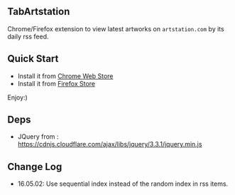 TabArtstation
-------------------

Chrome/Firefox extension to view latest artworks on `artstation.com` by its daily rss feed.

## Quick Start

+ Install it from [Chrome Web Store](https://chrome.google.com/webstore/detail/tabartstation/emaecifjhbeeklconpljfnhhdkpedbgi)
+ Install it from [Firefox Store](https://addons.mozilla.org/en-US/firefox/addon/tabartstation/)

Enjoy:)

## Deps

+ JQuery from : https://cdnjs.cloudflare.com/ajax/libs/jquery/3.3.1/jquery.min.js


## Change Log

+ 16.05.02: Use sequential index instead of the random index in rss items.


